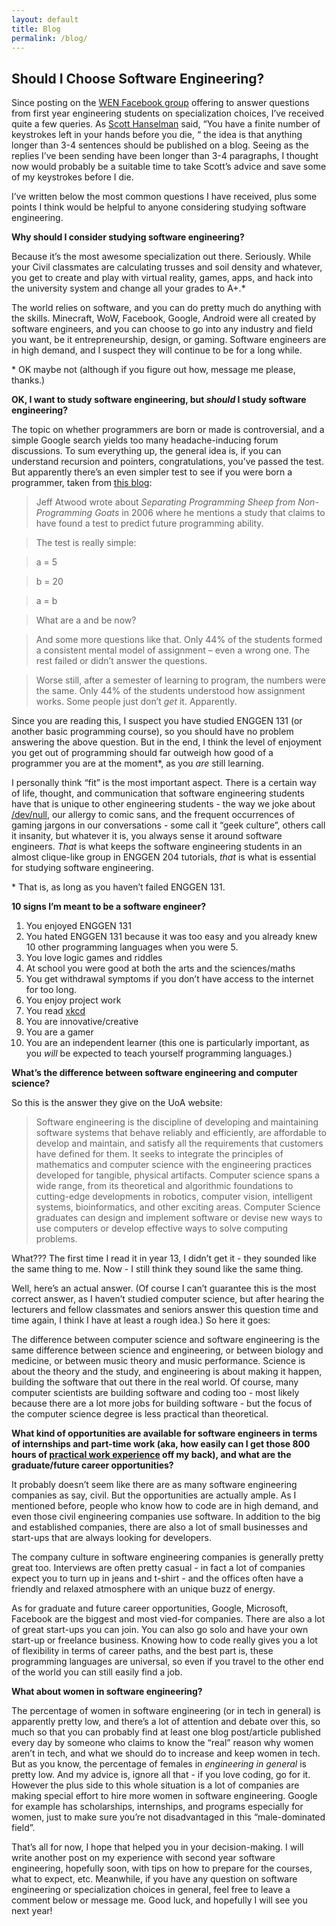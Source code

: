 ```yaml
---
layout: default
title: Blog
permalink: /blog/
---
```


## Should I Choose Software Engineering?

Since posting on the [WEN Facebook group](https://www.facebook.com/groups/WENUoA/) offering to answer questions from first year engineering students on specialization choices, I’ve received quite a few queries. As [Scott Hanselman](http://www.hanselman.com/blog/scotthanselmanscompletelistofproductivitytips.aspx) said, “You have a finite number of keystrokes left in your hands before you die, “ the idea is that anything longer than 3-4 sentences should be published on a blog. Seeing as the replies I’ve been sending have been longer than 3-4 paragraphs, I thought now would probably be a suitable time to take Scott’s advice and save some of my keystrokes before I die. 

I’ve written below the most common questions I have received, plus some points I think would be helpful to anyone considering studying software engineering.  
                                     
                                               
                                               
**Why should I consider studying software engineering?**
  
Because it’s the most awesome specialization out there. Seriously. While your Civil classmates are calculating trusses and soil density and whatever, you get to create and play with virtual reality, games, apps, and hack into the university system and change all your grades to A+.*

The world relies on software, and you can do pretty much do anything with the skills. Minecraft, WoW, Facebook, Google, Android were all created by software engineers, and you can choose to go into any industry and field you want, be it entrepreneurship, design, or gaming. Software engineers are in high demand, and I suspect they will continue to be for a long while.

\* OK maybe not (although if you figure out how, message me please, thanks.)


**OK, I want to study software engineering, but _should_ I study software engineering?**
  
The topic on whether programmers are born or made is controversial, and a simple Google search yields too many headache-inducing forum discussions. To sum everything up, the general idea is, if you can understand recursion and pointers, congratulations, you’ve passed the test. But apparently there’s an even simpler test to see if you were born a programmer, taken from [this blog](http://swizec.com/blog/programmers-are-born-not-made/swizec/3369):

> Jeff Atwood wrote about _Separating Programming Sheep from Non-Programming Goats_ in 2006 where he mentions a study that claims to have found a test to predict future programming ability.

>The test is really simple:

>a = 5

>b = 20

>a = b

>What are a and be now?

>And some more questions like that. Only 44% of the students formed a consistent mental model of assignment – even a wrong one. The rest failed or didn’t answer the questions.

>Worse still, after a semester of learning to program, the numbers were the same. Only 44% of the students understood how assignment works.
Some people just don’t _get_ it. Apparently.

Since you are reading this, I suspect you have studied ENGGEN 131 (or another basic programming course), so you should have no problem answering the above question. But in the end, I think the level of enjoyment you get out of programming should far outweigh how good of a programmer you are at the moment*, as you _are_ still learning. 

I personally think “fit” is the most important aspect. There is a certain way of life, thought, and communication that software engineering students have that is unique to other engineering students - the way we joke about [/dev/null](http://en.wikipedia.org/wiki/Null_device), our allergy to comic sans, and the frequent occurrences of gaming jargons in our conversations - some call it “geek culture”, others call it insanity, but whatever it is, you always sense it around software engineers. _That_ is what keeps the software engineering students in an almost clique-like group in ENGGEN 204 tutorials, _that_ is what is essential for studying software engineering.

\* That is, as long as you haven’t failed ENGGEN 131.


**10 signs I’m meant to be a software engineer?**
  
1. You enjoyed ENGGEN 131
2. You hated ENGGEN 131 because it was too easy and you already knew 10 other programming languages when you were 5.
3. You love logic games and riddles
4. At school you were good at both the arts and the sciences/maths
5. You get withdrawal symptoms if you don’t have access to the internet for too long.
6. You enjoy project work
7. You read [xkcd](http://xkcd.com/)
8. You are innovative/creative
9. You are a gamer
10. You are an independent learner (this one is particularly important, as you _will_ be expected to teach yourself programming languages.)


**What’s the difference between software engineering and computer science?**
  
So this is the answer they give on the UoA website:

> Software engineering is the discipline of developing and maintaining software systems that behave reliably and efficiently, are affordable to develop and maintain, and satisfy all the requirements that customers have defined for them. It seeks to integrate the principles of mathematics and computer science with the engineering practices developed for tangible, physical artifacts.
Computer science spans a wide range, from its theoretical and algorithmic foundations to cutting-edge developments in robotics, computer vision, intelligent systems, bioinformatics, and other exciting areas. Computer Science graduates can design and implement software or devise new ways to use computers or develop effective ways to solve computing problems.
  
What??? The first time I read it in year 13, I didn’t get it - they sounded like the same thing to me. Now - I still think they sound like the same thing.

Well, here’s an actual answer. (Of course I can’t guarantee this is the most correct answer, as I haven’t studied computer science, but after hearing the lecturers and fellow classmates and seniors answer this question time and time again, I think I have at least a rough idea.) So here it goes:

The difference between computer science and software engineering is the same difference between science and engineering, or between biology and medicine, or between music theory and music performance. Science is about the theory and the study, and engineering is about making it happen, building the software that out there in the real world. Of course, many computer scientists are building software and coding too - most likely because there are a lot more jobs for building software - but the focus of the computer science degree is less practical than theoretical.


**What kind of opportunities are available for software engineers in terms of internships and part-time work (aka, how easily can I get those 800 hours of [practical work experience](http://www.engineering.auckland.ac.nz/en/for/currentstudents/currentundergraduates/cu-academic-information/cu-practical-work.html) off my back), and what are the graduate/future career opportunities?**
   
It probably doesn’t seem like there are as many software engineering companies as say, civil. But the opportunities are actually ample. As I mentioned before, people who know how to code are in high demand, and even those civil engineering companies use software. In addition to the big and established companies, there are also a lot of small businesses and start-ups that are always looking for developers.

The company culture in software engineering companies is generally pretty great too. Interviews are often pretty casual - in fact a lot of companies expect you to turn up in jeans and t-shirt - and the offices often have a friendly and relaxed atmosphere with an unique buzz of energy.

As for graduate and future career opportunities, Google, Microsoft, Facebook are the biggest and most vied-for companies. There are also a lot of great start-ups you can join. You can also go solo and have your own start-up or freelance business. Knowing how to code really gives you a lot of flexibility in terms of career paths, and the best part is, these programming languages are universal, so even if you travel to the other end of the world you can still easily find a job.


**What about women in software engineering?**
  
The percentage of women in software engineering (or in tech in general) is apparently pretty low, and there’s a lot of attention and debate over this, so much so that you can probably find at least one blog post/article published every day by someone who claims to know the “real” reason why women aren’t in tech, and what we should do to increase and keep women in tech. But as you know, the percentage of females in _engineering in general_ is pretty low. And my advice is, ignore all that - if you love coding, go for it.
However the plus side to this whole situation is a lot of companies are making special effort to hire more women in software engineering. Google for example has scholarships, internships, and programs especially for women, just to make sure you’re not disadvantaged in this “male-dominated field”.

   
    
    
That’s all for now, I hope that helped you in your decision-making. I will write another post on my experience with second year software engineering, hopefully soon, with tips on how to prepare for the courses, what to expect, etc. Meanwhile, if you have any question on software engineering or specialization choices in general, feel free to leave a comment below or message me. Good luck, and hopefully I will see you next year!
